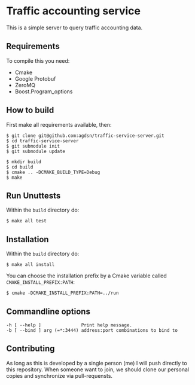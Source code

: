 # Traffic accounting service

This is a simple server to query traffic accounting data.

## Requirements

To compile this you need:

* Cmake
* Google Protobuf
* ZeroMQ
* Boost.Program_options

## How to build

First make all requirements available, then:

    $ git clone git@github.com:agdsn/traffic-service-server.git
    $ cd traffic-service-server
    $ git submodule init
    $ git submodule update
    
    $ mkdir build
    $ cd build
    $ cmake .. -DCMAKE_BUILD_TYPE=Debug
    $ make

## Run Unuttests

Within the `build` directory do:

    $ make all test

## Installation

Within the `build` directory do:

    $ make all install

You can choose the installation prefix by a Cmake variable
called `CMAKE_INSTALL_PREFIX:PATH`:

    $ cmake -DCMAKE_INSTALL_PREFIX:PATH=../run

## Commandline options

    -h [ --help ]               Print help message.
    -b [ --bind ] arg (=*:3444) address:port combinations to bind to

## Contributing

As long as this is developed by a single person (me) I will push
directly to this repository. When someone want to join, we should
clone our personal copies and synchronize via pull-requensts.
